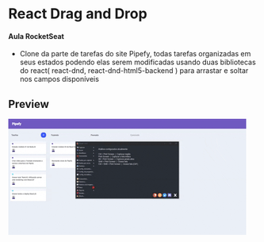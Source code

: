 # React Drag and Drop
   #### Aula RocketSeat

 - Clone da parte de tarefas do site Pipefy, todas tarefas organizadas em seus estados podendo elas serem modificadas usando duas bibliotecas do react( react-dnd, react-dnd-html5-backend ) para arrastar e soltar nos campos disponíveis
 
## Preview

 ![Demo ](https://github.com/zBrownie/ReactDragDrop/blob/master/demo/dragdropgif.gif)
 
 
